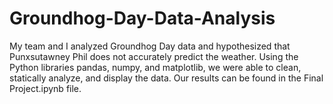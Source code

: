 # Groundhog-Day-Data-Analysis

My team and I analyzed Groundhog Day data and hypothesized that Punxsutawney Phil does not accurately predict the weather. Using the Python libraries pandas, numpy, and matplotlib, we were able to clean, statically analyze, and display the data. Our results can be found in the Final Project.ipynb file.
